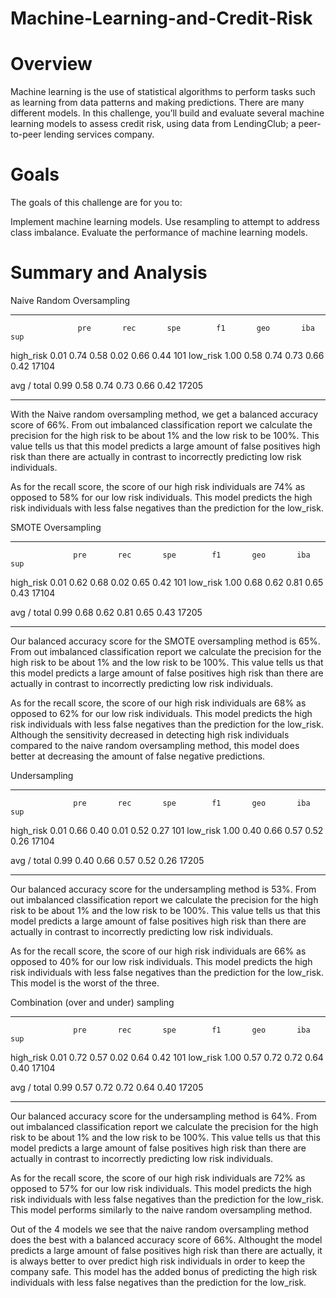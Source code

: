 # Machine-Learning-and-Credit-Risk
# Overview
Machine learning is the use of statistical algorithms to perform tasks such as learning from data patterns and making predictions. There are many different models. In this challenge, you’ll build and evaluate several machine learning models to assess credit risk, using data from LendingClub; a peer-to-peer lending services company.

# Goals
The goals of this challenge are for you to:

Implement machine learning models.
Use resampling to attempt to address class imbalance.
Evaluate the performance of machine learning models.

# Summary and Analysis
Naive Random Oversampling
___________________________________________________________________________________
                   pre       rec       spe        f1       geo       iba       sup
  high_risk       0.01      0.74      0.58      0.02      0.66      0.44       101
   low_risk       1.00      0.58      0.74      0.73      0.66      0.42     17104

avg / total       0.99      0.58      0.74      0.73      0.66      0.42     17205
___________________________________________________________________________________

With the Naive random oversampling method, we get a balanced accuracy score of 66%. 
From out imbalanced classification report we calculate the precision for the high risk to be about 1% and the low risk to be 100%.
This value tells us that this model predicts a large amount of false positives high risk than there are actually in contrast to incorrectly predicting low risk individuals.

As for the recall score, the score of our high risk individuals are 74% as opposed to 58% for our low risk individuals.
This model predicts the high risk individuals with less false negatives than the prediction for the low_risk.

SMOTE Oversampling      
 ___________________________________________________________________________________     
                  pre       rec       spe        f1       geo       iba       sup
  high_risk       0.01      0.62      0.68      0.02      0.65      0.42       101
   low_risk       1.00      0.68      0.62      0.81      0.65      0.43     17104

avg / total       0.99      0.68      0.62      0.81      0.65      0.43     17205
___________________________________________________________________________________

Our balanced accuracy score for the SMOTE oversampling method is 65%.
From out imbalanced classification report we calculate the precision for the high risk to be about 1% and the low risk to be 100%.
This value tells us that this model predicts a large amount of false positives high risk than there are actually in contrast to incorrectly predicting low risk individuals.

As for the recall score, the score of our high risk individuals are 68% as opposed to 62% for our low risk individuals.
This model predicts the high risk individuals with less false negatives than the prediction for the low_risk.
Although the sensitivity decreased in detecting high risk individuals compared to the naive random oversampling method, this model does better at decreasing the amount of false negative predictions.

Undersampling    
 ___________________________________________________________________________________     
                  pre       rec       spe        f1       geo       iba       sup
  high_risk       0.01      0.66      0.40      0.01      0.52      0.27       101
   low_risk       1.00      0.40      0.66      0.57      0.52      0.26     17104

avg / total       0.99      0.40      0.66      0.57      0.52      0.26     17205

___________________________________________________________________________________

Our balanced accuracy score for the undersampling method is 53%.
From out imbalanced classification report we calculate the precision for the high risk to be about 1% and the low risk to be 100%.
This value tells us that this model predicts a large amount of false positives high risk than there are actually in contrast to incorrectly predicting low risk individuals.

As for the recall score, the score of our high risk individuals are 66% as opposed to 40% for our low risk individuals.
This model predicts the high risk individuals with less false negatives than the prediction for the low_risk.
This model is the worst of the three.

Combination (over and under) sampling  
 ___________________________________________________________________________________     
                  pre       rec       spe        f1       geo       iba       sup
  high_risk       0.01      0.72      0.57      0.02      0.64      0.42       101
   low_risk       1.00      0.57      0.72      0.72      0.64      0.40     17104

avg / total       0.99      0.57      0.72      0.72      0.64      0.40     17205

___________________________________________________________________________________

Our balanced accuracy score for the undersampling method is 64%.
From out imbalanced classification report we calculate the precision for the high risk to be about 1% and the low risk to be 100%.
This value tells us that this model predicts a large amount of false positives high risk than there are actually in contrast to incorrectly predicting low risk individuals.

As for the recall score, the score of our high risk individuals are 72% as opposed to 57% for our low risk individuals.
This model predicts the high risk individuals with less false negatives than the prediction for the low_risk.
This model performs similarly to the naive random oversampling method.


Out of the 4 models we see that the naive random oversampling method does the best with a balanced accuracy score of 66%.
Althought the model predicts a large amount of false positives high risk than there are actually, it is always better to over predict high risk individuals in order to keep the company safe. This model has the added bonus of predicting the high risk individuals with less false negatives than the prediction for the low_risk.


